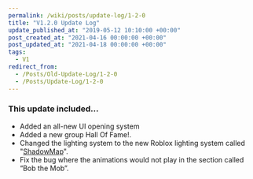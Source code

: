 ```yaml
---
permalink: /wiki/posts/update-log/1-2-0
title: "V1.2.0 Update Log"
update_published_at: "2019-05-12 10:10:00 +00:00"
post_created_at: "2021-04-16 00:00:00 +00:00"
post_updated_at: "2021-04-18 00:00:00 +00:00"
tags:
  - V1
redirect_from:
  - /Posts/Old-Update-Log/1-2-0
  - /Posts/Update-Log/1-2-0
---
```


### This update included...

* Added an all-new UI opening system
* Added a new group Hall Of Fame!.
* Changed the lighting system to the new Roblox lighting system called "[ShadowMap](https://devforum.roblox.com/t//278531)".
* Fix the bug where the animations would not play in the section called “Bob the Mob”.